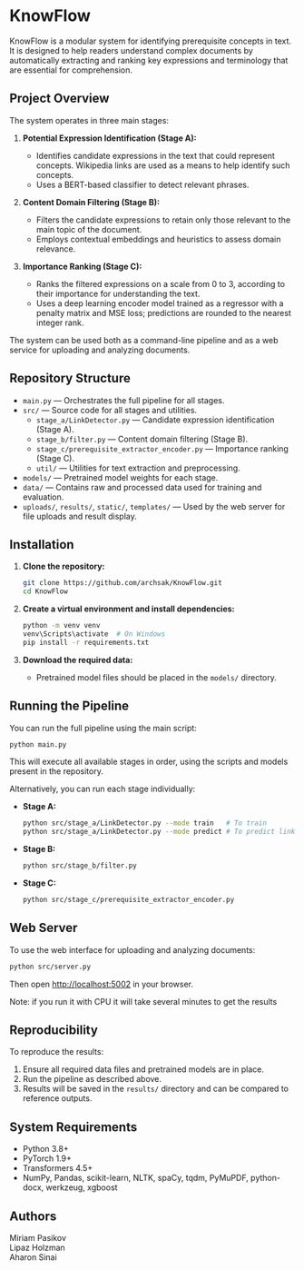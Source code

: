 
# KnowFlow

KnowFlow is a modular system for identifying prerequisite concepts in text. It is designed to help readers understand complex documents by automatically extracting and ranking key expressions and terminology that are essential for comprehension.

## Project Overview
The system operates in three main stages:

1. **Potential Expression Identification (Stage A):**
   - Identifies candidate expressions in the text that could represent concepts. Wikipedia links are used as a means to help identify such concepts.
   - Uses a BERT-based classifier to detect relevant phrases.

2. **Content Domain Filtering (Stage B):**
   - Filters the candidate expressions to retain only those relevant to the main topic of the document.
   - Employs contextual embeddings and heuristics to assess domain relevance.

3. **Importance Ranking (Stage C):**
   - Ranks the filtered expressions on a scale from 0 to 3, according to their importance for understanding the text.
   - Uses a deep learning encoder model trained as a regressor with a penalty matrix and MSE loss; predictions are rounded to the nearest integer rank.

The system can be used both as a command-line pipeline and as a web service for uploading and analyzing documents.

## Repository Structure

- `main.py` — Orchestrates the full pipeline for all stages.
- `src/` — Source code for all stages and utilities.
  - `stage_a/LinkDetector.py` — Candidate expression identification (Stage A).
  - `stage_b/filter.py` — Content domain filtering (Stage B).
  - `stage_c/prerequisite_extractor_encoder.py` — Importance ranking (Stage C).
  - `util/` — Utilities for text extraction and preprocessing.
- `models/` — Pretrained model weights for each stage.
- `data/` — Contains raw and processed data used for training and evaluation.
- `uploads/`, `results/`, `static/`, `templates/` — Used by the web server for file uploads and result display.

## Installation

1. **Clone the repository:**
   ```bash
   git clone https://github.com/archsak/KnowFlow.git
   cd KnowFlow
   ```

2. **Create a virtual environment and install dependencies:**
   ```bash
   python -m venv venv
   venv\Scripts\activate  # On Windows
   pip install -r requirements.txt
   ```

3. **Download the required data:**
   - Pretrained model files should be placed in the `models/` directory.

## Running the Pipeline

You can run the full pipeline using the main script:

```bash
python main.py
```

This will execute all available stages in order, using the scripts and models present in the repository.

Alternatively, you can run each stage individually:

- **Stage A:**
  ```bash
  python src/stage_a/LinkDetector.py --mode train   # To train
  python src/stage_a/LinkDetector.py --mode predict # To predict links
  ```
- **Stage B:**
  ```bash
  python src/stage_b/filter.py
  ```
- **Stage C:**
  ```bash
  python src/stage_c/prerequisite_extractor_encoder.py
  ```

## Web Server

To use the web interface for uploading and analyzing documents:

```bash
python src/server.py
```
Then open [http://localhost:5002](http://localhost:5002) in your browser.

Note: if you run it with CPU it will take several minutes to get the results

## Reproducibility

To reproduce the results:
1. Ensure all required data files and pretrained models are in place.
2. Run the pipeline as described above.
3. Results will be saved in the `results/` directory and can be compared to reference outputs.

## System Requirements

- Python 3.8+
- PyTorch 1.9+
- Transformers 4.5+
- NumPy, Pandas, scikit-learn, NLTK, spaCy, tqdm, PyMuPDF, python-docx, werkzeug, xgboost

## Authors
Miriam Pasikov  
Lipaz Holzman  
Aharon Sinai